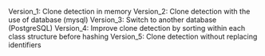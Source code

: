 Version_1: Clone detection in memory
Version_2: Clone detection with the use of database (mysql)
Version_3: Switch to another database (PostgreSQL)
Version_4: Improve clone detection by sorting within each class structure before hashing
Version_5: Clone detection without replacing identifiers